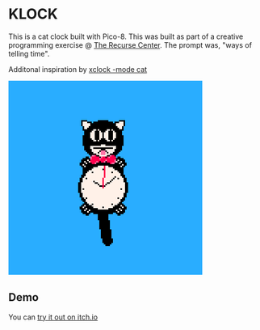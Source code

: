 # KLOCK

This is a cat clock built with Pico-8. This was built as part of a creative programming exercise @ [The Recurse Center](https://recurse.com). The prompt was, "ways of telling time".

Additonal inspiration by [xclock -mode cat](https://github.com/BarkyTheDog/catclock)

![klock demo](klock.gif)

## Demo

You can [try it out on itch.io](https://manila.itch.io/klock)
